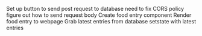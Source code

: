 <!-- Set up webpack/npm/git -->
<!-- Create basic react app -->
<!-- Create simple component -->
<!-- Create server -->
<!-- Create database -->
<!-- Hookup server with database -->
<!-- Create entry to database -->
<!-- Create button -->
Set up button to send post request to database
    need to fix CORS policy
    figure out how to send request body
Create food entry component
Render food entry to webpage
Grab latest entries from database
setstate with latest entries